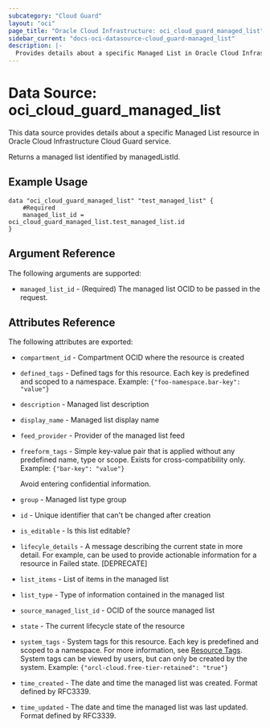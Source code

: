 ```yaml
---
subcategory: "Cloud Guard"
layout: "oci"
page_title: "Oracle Cloud Infrastructure: oci_cloud_guard_managed_list"
sidebar_current: "docs-oci-datasource-cloud_guard-managed_list"
description: |-
  Provides details about a specific Managed List in Oracle Cloud Infrastructure Cloud Guard service
---
```


# Data Source: oci_cloud_guard_managed_list
This data source provides details about a specific Managed List resource in Oracle Cloud Infrastructure Cloud Guard service.

Returns a managed list identified by managedListId.

## Example Usage

```hcl
data "oci_cloud_guard_managed_list" "test_managed_list" {
	#Required
	managed_list_id = oci_cloud_guard_managed_list.test_managed_list.id
}
```

## Argument Reference

The following arguments are supported:

* `managed_list_id` - (Required) The managed list OCID to be passed in the request.


## Attributes Reference

The following attributes are exported:

* `compartment_id` - Compartment OCID where the resource is created
* `defined_tags` - Defined tags for this resource. Each key is predefined and scoped to a namespace. Example: `{"foo-namespace.bar-key": "value"}` 
* `description` - Managed list description
* `display_name` - Managed list display name
* `feed_provider` - Provider of the managed list feed
* `freeform_tags` - Simple key-value pair that is applied without any predefined name, type or scope. Exists for cross-compatibility only. Example: `{"bar-key": "value"}`

	Avoid entering confidential information. 
* `group` - Managed list type group
* `id` - Unique identifier that can't be changed after creation
* `is_editable` - Is this list editable?
* `lifecyle_details` - A message describing the current state in more detail. For example, can be used to provide actionable information for a resource in Failed state. [DEPRECATE]
* `list_items` - List of items in the managed list
* `list_type` - Type of information contained in the managed list
* `source_managed_list_id` - OCID of the source managed list
* `state` - The current lifecycle state of the resource
* `system_tags` - System tags for this resource. Each key is predefined and scoped to a namespace. For more information, see [Resource Tags](https://docs.cloud.oracle.com/iaas/Content/General/Concepts/resourcetags.htm). System tags can be viewed by users, but can only be created by the system.  Example: `{"orcl-cloud.free-tier-retained": "true"}` 
* `time_created` - The date and time the managed list was created. Format defined by RFC3339.
* `time_updated` - The date and time the managed list was last updated. Format defined by RFC3339.

